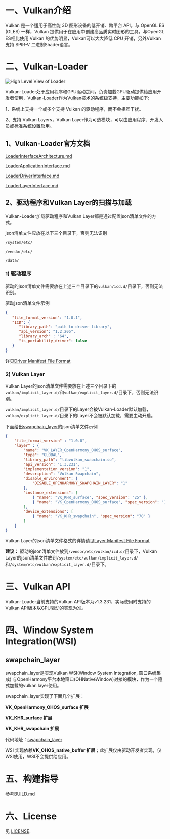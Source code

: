 # 一、Vulkan介绍

Vulkan 是一个适用于高性能 3D 图形设备的低开销、跨平台 API。与 OpenGL ES (GLES) 一样，Vulkan 提供用于在应用中创建高品质实时图形的工具。与OpenGL ES相比使用 Vulkan 的优势明显，Vulkan可以大大降低 CPU 开销，另外Vulkan支持 SPIR-V 二进制Shader语言。


# 二、Vulkan-Loader

![High Level View of Loader](docs/images/high_level_loader.png)

Vulkan-Loader处于应用程序和GPU驱动之间，负责加载GPU驱动提供给应用开发者使用，Vulkan-Loader作为Vulkan技术的系统级支持，主要功能如下: 

1、系统上支持一个或多个支持 Vulkan 的驱动程序，而不会相互干扰。

2、支持 Vulkan Layers，Vulkan Layer作为可选模块，可以由应用程序、开发人员或标准系统设置启用。

## 1、Vulkan-Loader官方文档

[LoaderInterfaceArchitecture.md](docs/LoaderInterfaceArchitecture.md)

[LoaderApplicationInterface.md](docs/LoaderApplicationInterface.md)

[LoaderDriverInterface.md](docs/LoaderDriverInterface.md)

[LoaderLayerInterface.md](docs/LoaderLayerInterface.md)


## 2、驱动程序和Vulkan Layer的扫描与加载

Vulkan-Loader加载驱动程序和Vulkan Layer都是通过配置json清单文件的方式。

json清单文件应放在以下三个目录下，否则无法识别

`/system/etc/`

`/vendor/etc/`

`/data/`

### 1) 驱动程序

驱动的json清单文件需要放在上述三个目录下的`vulkan/icd.d/`目录下，否则无法识别。

驱动json清单文件示例

```json
{
   "file_format_version": "1.0.1",
   "ICD": {
      "library_path": "path to driver library",
      "api_version": "1.2.205",
      "library_arch" : "64",
      "is_portability_driver": false
   }
}
```

详见[Driver Manifest File Format](docs/LoaderDriverInterface.md#driver-manifest-file-format)

### 2) Vulkan Layer

Vulkan Layer的json清单文件需要放在上述三个目录下的`vulkan/implicit_layer.d/`和`vulkan/explicit_layer.d/`目录下，否则无法识别。

`vulkan/implicit_layer.d/`目录下的Layer会被Vulkan-Loader默认加载，`vulkan/explicit_layer.d/`目录下的Layer不会被默认加载，需要主动开启。

下面给出[swapchain_layer](#swapchain_layer)的json清单文件示例

```json
{
    "file_format_version" : "1.0.0",
    "layer" : {
        "name": "VK_LAYER_OpenHarmony_OHOS_surface",
        "type": "GLOBAL",
        "library_path": "libvulkan_swapchain.so",
        "api_version": "1.3.231",
        "implementation_version": "1",
        "description": "Vulkan Swapchain",
        "disable_environment": {
            "DISABLE_OPENHARMONY_SWAPCHAIN_LAYER": "1"
        },
        "instance_extensions": [
            { "name": "VK_KHR_surface", "spec_version": "25" },
            { "name": "VK_OpenHarmony_OHOS_surface", "spec_version": "1" }
        ],
        "device_extensions": [
            { "name": "VK_KHR_swapchain", "spec_version": "70" }
        ]
    }
}
```

Vulkan Layer的json清单文件格式的详情请见[Layer Manifest File Format](docs/LoaderLayerInterface.md#layer-manifest-file-format)

**建议：** 驱动的json清单文件放到`/vendor/etc/vulkan/icd.d/`目录下，Vulkan Layer的json清单文件放到`/system/etc/vulkan/implicit_layer.d/`和`/system/etc/vulkan/explicit_layer.d/`目录下。


# 三、Vulkan API

Vulkan-Loader当前支持的Vulkan API版本为v1.3.231，实际使用时支持的Vulkan API版本以GPU驱动的实现为准。

# 四、Window System Integration(WSI)

## swapchain_layer

swapchain_layer是实现Vulkan WSI(Window System Integration, 窗口系统集成) 与OpenHarmony平台本地窗口(OHNativeWindow)对接的模块，作为一个隐式加载的vulkan layer使用。

swapchain_layer实现了下面几个扩展：

**VK_OpenHarmony_OHOS_surface 扩展**

**VK_KHR_surface 扩展**

**VK_KHR_swapchain 扩展**

代码地址：[swapchain_layer](https://gitee.com/openharmony/graphic_graphic_2d/tree/master/frameworks/vulkan_layers/swapchain_layer)

WSI 实现依赖**VK_OHOS_native_buffer 扩展**；此扩展仅由驱动开发者实现，仅WSI使用，WSI不会提供给应用。


# 五、构建指导

参考[BUILD.md](BUILD.md)


# 六、License

见 [LICENSE](LICENSE.txt).